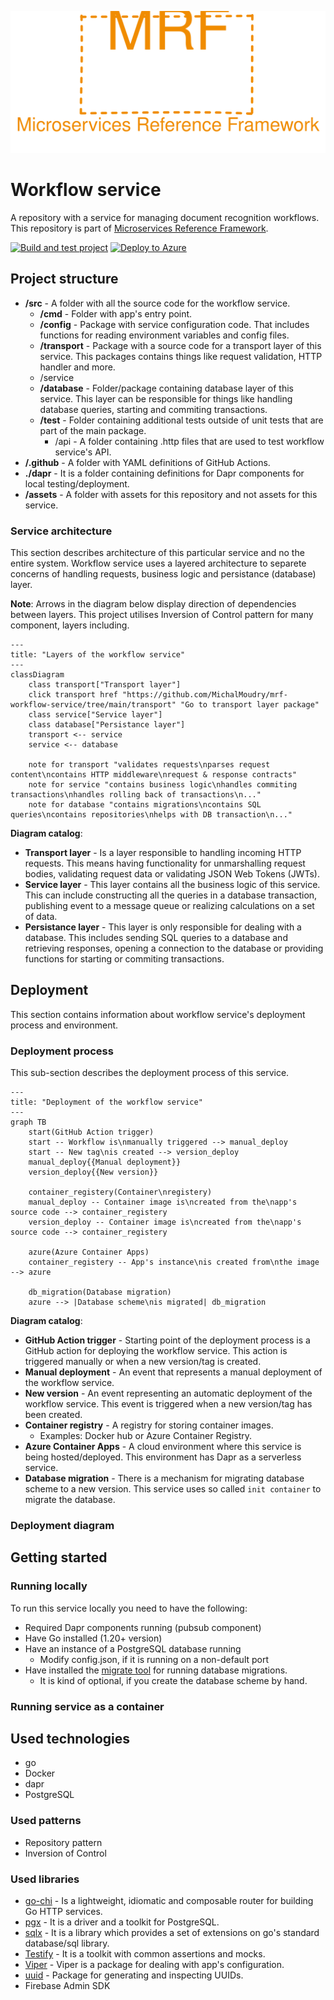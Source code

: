 <p align="center">
    <img src="./assets/mrf_logo.svg" alt="Microservice Reference Framework logo" draggable="false" />
</p>

# Workflow service
A repository with a service for managing document recognition workflows. This repository is part of [Microservices Reference Framework](https://github.com/MichalMoudry/microservice-reference-framework "Go to Microservices Reference Framework GitHub page").

[![Build and test project](https://github.com/MichalMoudry/mrf-workflow-service/actions/workflows/go.yml/badge.svg)](https://github.com/MichalMoudry/mrf-workflow-service/actions/workflows/go.yml)
[![Deploy to Azure](https://github.com/MichalMoudry/mrf-workflow-service/actions/workflows/deploy.yml/badge.svg)](https://github.com/MichalMoudry/mrf-workflow-service/actions/workflows/deploy.yml)

## Project structure
- **/src** - A folder with all the source code for the workflow service.
    - **/cmd** - Folder with app's entry point.
    - **/config** - Package with service configuration code. That includes functions for reading environment variables and config files.
    - **/transport** - Package with a source code for a transport layer of this service. This packages contains things like request validation, HTTP handler and more.
    - /service
    - **/database** - Folder/package containing database layer of this service. This layer can be responsible for things like handling database queries, starting and commiting transactions.
    - **/test** - Folder containing additional tests outside of unit tests that are part of the main package.
        - /api - A folder containing .http files that are used to test workflow service's API.
- **/.github** - A folder with YAML definitions of GitHub Actions.
- **./dapr** - It is a folder containing definitions for Dapr components for local testing/deployment.
- **/assets** - A folder with assets for this repository and not assets for this service.

### Service architecture
This section describes architecture of this particular service and no the entire system. Workflow service uses a layered architecture to separete concerns of handling requests, business logic and persistance (database) layer.

**Note**: Arrows in the diagram below display direction of dependencies between layers. This project utilises Inversion of Control pattern for many component, layers including.

```mermaid
---
title: "Layers of the workflow service"
---
classDiagram
    class transport["Transport layer"]
    click transport href "https://github.com/MichalMoudry/mrf-workflow-service/tree/main/transport" "Go to transport layer package"
    class service["Service layer"]
    class database["Persistance layer"]
    transport <-- service
    service <-- database

    note for transport "validates requests\nparses request content\ncontains HTTP middleware\nrequest & response contracts"
    note for service "contains business logic\nhandles commiting transactions\nhandles rolling back of transactions\n..."
    note for database "contains migrations\ncontains SQL queries\ncontains repositories\nhelps with DB transaction\n..."
```
**Diagram catalog**:
- **Transport layer** - Is a layer responsible to handling incoming HTTP requests. This means having functionality for unmarshalling request bodies, validating request data or validating JSON Web Tokens (JWTs).
- **Service layer** - This layer contains all the business logic of this service. This can include constructing all the queries in a database transaction, publishing event to a message queue or realizing calculations on a set of data.
- **Persistance layer** - This layer is only responsible for dealing with a database. This includes sending SQL queries to a database and retrieving responses, opening a connection to the database or providing functions for starting or commiting transactions.

## Deployment
This section contains information about workflow service's deployment process and environment.
### Deployment process
This sub-section describes the deployment process of this service.
```mermaid
---
title: "Deployment of the workflow service"
---
graph TB
    start(GitHub Action trigger)
    start -- Workflow is\nmanually triggered --> manual_deploy
    start -- New tag\nis created --> version_deploy
    manual_deploy{{Manual deployment}}
    version_deploy{{New version}}

    container_registery(Container\nregistery)
    manual_deploy -- Container image is\ncreated from the\napp's source code --> container_registery
    version_deploy -- Container image is\ncreated from the\napp's source code --> container_registery

    azure(Azure Container Apps)
    container_registery -- App's instance\nis created from\nthe image --> azure

    db_migration(Database migration)
    azure --> |Database scheme\nis migrated| db_migration
```
**Diagram catalog**:
- **GitHub Action trigger** - Starting point of the deployment process is a GitHub action for deploying the workflow service. This action is triggered manually or when a new version/tag is created.
- **Manual deployment** - An event that represents a manual deployment of the workflow service.
- **New version** - An event representing an automatic deployment of the workflow service. This event is triggered when a new version/tag has been created.
- **Container registry** - A registry for storing container images.
    - Examples: Docker hub or Azure Container Registry.
- **Azure Container Apps** - A cloud environment where this service is being hosted/deployed. This environment has Dapr as a serverless service.
- **Database migration** - There is a mechanism for migrating database scheme to a new version. This service uses so called `init container` to migrate the database.

### Deployment diagram


## Getting started
### Running locally
To run this service locally you need to have the following:
- Required Dapr components running (pubsub component)
- Have Go installed (1.20+ version)
- Have an instance of a PostgreSQL database running
    - Modify config.json, if it is running on a non-default port
- Have installed the [migrate tool](https://github.com/golang-migrate/migrate "Link to migrate's GitHub page") for running database migrations.
    - It is kind of optional, if you create the database scheme by hand.

### Running service as a container

## Used technologies
- go
- Docker
- dapr
- PostgreSQL

### Used patterns
- Repository pattern
- Inversion of Control

### Used libraries
- [go-chi](https://github.com/go-chi/chi "Link to chi's GitHub page") - Is a lightweight, idiomatic and composable router for building Go HTTP services.
- [pgx](https://github.com/jackc/pgx "Link to pgx's GitHub page") - It is a driver and a toolkit for PostgreSQL.
- [sqlx](https://github.com/jmoiron/sqlx "Link to sqlx's GitHub page") - It is a library which provides a set of extensions on go's standard database/sql library.
- [Testify](https://github.com/stretchr/testify "Link to Testify's GitHub page") - It is a toolkit with common assertions and mocks.
- [Viper](https://github.com/spf13/viper "Link to Viper's GitHub page") - Viper is a package for dealing with app's configuration.
- [uuid](https://github.com/google/uuid "Link to uuid's GitHub page") - Package for generating and inspecting UUIDs.
- Firebase Admin SDK
